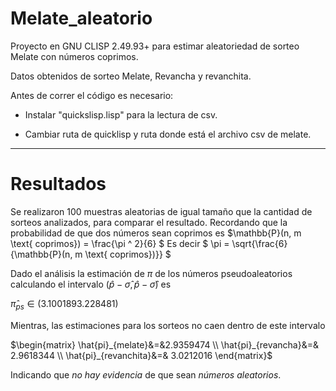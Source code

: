 # Melate_aleatorio
Proyecto en GNU CLISP 2.49.93+ para estimar aleatoriedad de sorteo Melate con números coprimos.

Datos obtenidos de sorteo Melate, Revancha y revanchita.

Antes de correr el código es necesario:

- Instalar "quickslisp.lisp" para la lectura de csv.

- Cambiar ruta de quicklisp y ruta donde está el archivo csv de melate.


----------------------------------------------------------------------------------------
# Resultados
Se realizaron 100 muestras aleatorias de igual tamaño que la cantidad de sorteos analizados, para comparar el resultado. Recordando que la probabilidad de que dos números sean coprimos es
$\mathbb{P}(n, m \text{ coprimos}) = \frac{\pi ^ 2}{6} $
Es decir
$ \pi = \sqrt{\frac{6}{\mathbb{P}(n, m \text{ coprimos})}} $

Dado el análisis la estimación de $\pi$ de los números pseudoaleatorios calculando el intervalo $(\hat{p}-\hat{\sigma}, \hat{p}-\hat{\sigma} )$ es

$\hat{\pi}_{ps} \in  (3.100189 3.228481)$

Mientras, las estimaciones para los sorteos no caen dentro de este intervalo

$\begin{matrix} \hat{pi}_{melate}&=&2.9359474 \\  \hat{pi}_{revancha}&=& 2.9618344 \\  \hat{pi}_{revanchita}&=& 3.0212016  \end{matrix}$

Indicando que *no hay evidencia* de que sean *números aleatorios*.
